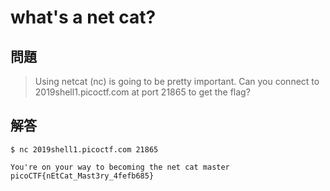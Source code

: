 # what's a net cat?

## 問題
> Using netcat (nc) is going to be pretty important. Can you connect to 2019shell1.picoctf.com at port 21865 to get the flag?

## 解答

```shell
$ nc 2019shell1.picoctf.com 21865

You're on your way to becoming the net cat master
picoCTF{nEtCat_Mast3ry_4fefb685}
```